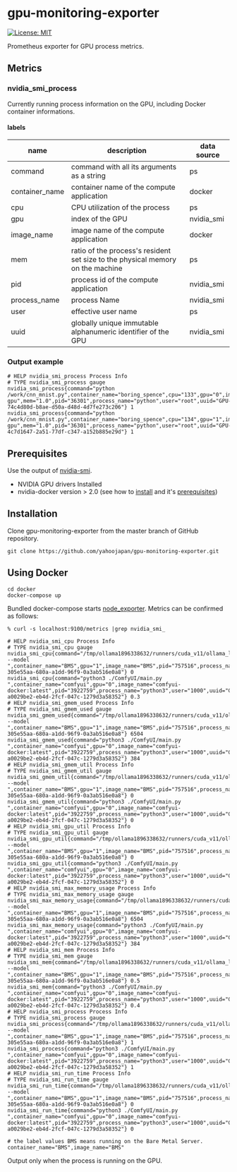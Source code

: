 # gpu-monitoring-exporter

[![License: MIT](https://img.shields.io/badge/License-MIT-green.svg)](https://opensource.org/licenses/MIT)

Prometheus exporter for GPU process metrics.

## Metrics

### nvidia_smi_process

Currently running process information on the GPU, including Docker container informations.

#### labels

| name           | description                                                                    | data source |
| -------------- | ------------------------------------------------------------------------------ | ----------- |
| command        | command with all its arguments as a string                                     | ps          |
| container_name | container name of the compute application                                      | docker      |
| cpu            | CPU utilization of the process                                                 | ps          |
| gpu            | index of the GPU                                                               | nvidia_smi  |
| image_name     | image name of the compute application                                          | docker      |
| mem            | ratio of the process's resident set size to the physical memory on the machine | ps          |
| pid            | process id of the compute application                                          | nvidia_smi  |
| process_name   | process Name                                                                   | nvidia_smi  |
| user           | effective user name                                                            | ps          |
| uuid           | globally unique immutable alphanumeric identifier of the GPU                   | nvidia_smi  |

### Output example

```
# HELP nvidia_smi_process Process Info
# TYPE nvidia_smi_process gauge
nvidia_smi_process{command="python /work/cnn_mnist.py",container_name="boring_spence",cpu="133",gpu="0",image_name="tensorflow/tensorflow:latest-gpu",mem="1.0",pid="36301",process_name="python",user="root",uuid="GPU-74c4d80d-b8ae-d50a-d48d-4d7fe273c206"} 1
nvidia_smi_process{command="python /work/cnn_mnist.py",container_name="boring_spence",cpu="134",gpu="1",image_name="tensorflow/tensorflow:latest-gpu",mem="1.0",pid="36301",process_name="python",user="root",uuid="GPU-4c7d1647-2a51-77df-c347-a152b885e29d"} 1
```

## Prerequisites

Use the output of [nvidia-smi](https://developer.nvidia.com/nvidia-system-management-interface).

- NVIDIA GPU drivers Installed
- nvidia-docker version > 2.0 (see how to [install](https://github.com/NVIDIA/nvidia-docker) and it's [prerequisites](<https://github.com/nvidia/nvidia-docker/wiki/Installation-(version-2.0)#prerequisites>))

## Installation

Clone gpu-monitoring-exporter from the master branch of GitHub repository.

```
git clone https://github.com/yahoojapan/gpu-monitoring-exporter.git
```

## Using Docker

```
cd docker
docker-compose up
```

Bundled docker-compose starts [node_exporter](https://github.com/prometheus/node_exporter).
Metrics can be confirmed as follows:

```
% curl -s localhost:9100/metrics |grep nvidia_smi_

# HELP nvidia_smi_cpu Process Info
# TYPE nvidia_smi_cpu gauge
nvidia_smi_cpu{command="/tmp/ollama1896338632/runners/cuda_v11/ollama_llama_server --model ",container_name="BMS",gpu="1",image_name="BMS",pid="757516",process_name="/tmp/ollama1896338632/runners/cuda_v11/ollama_llama_server",user="997",uuid="GPU-305e55aa-680a-a1dd-96f9-0a3ab516e0a8"} 0
nvidia_smi_cpu{command="python3 ./ComfyUI/main.py ",container_name="comfyui",gpu="0",image_name="comfyui-docker:latest",pid="3922759",process_name="python3",user="1000",uuid="GPU-a0029be2-eb4d-2fcf-047c-1279d3a58352"} 0.3
# HELP nvidia_smi_gmem_used Process Info
# TYPE nvidia_smi_gmem_used gauge
nvidia_smi_gmem_used{command="/tmp/ollama1896338632/runners/cuda_v11/ollama_llama_server --model ",container_name="BMS",gpu="1",image_name="BMS",pid="757516",process_name="/tmp/ollama1896338632/runners/cuda_v11/ollama_llama_server",user="997",uuid="GPU-305e55aa-680a-a1dd-96f9-0a3ab516e0a8"} 6504
nvidia_smi_gmem_used{command="python3 ./ComfyUI/main.py ",container_name="comfyui",gpu="0",image_name="comfyui-docker:latest",pid="3922759",process_name="python3",user="1000",uuid="GPU-a0029be2-eb4d-2fcf-047c-1279d3a58352"} 384
# HELP nvidia_smi_gmem_util Process Info
# TYPE nvidia_smi_gmem_util gauge
nvidia_smi_gmem_util{command="/tmp/ollama1896338632/runners/cuda_v11/ollama_llama_server --model ",container_name="BMS",gpu="1",image_name="BMS",pid="757516",process_name="/tmp/ollama1896338632/runners/cuda_v11/ollama_llama_server",user="997",uuid="GPU-305e55aa-680a-a1dd-96f9-0a3ab516e0a8"} 0
nvidia_smi_gmem_util{command="python3 ./ComfyUI/main.py ",container_name="comfyui",gpu="0",image_name="comfyui-docker:latest",pid="3922759",process_name="python3",user="1000",uuid="GPU-a0029be2-eb4d-2fcf-047c-1279d3a58352"} 0
# HELP nvidia_smi_gpu_util Process Info
# TYPE nvidia_smi_gpu_util gauge
nvidia_smi_gpu_util{command="/tmp/ollama1896338632/runners/cuda_v11/ollama_llama_server --model ",container_name="BMS",gpu="1",image_name="BMS",pid="757516",process_name="/tmp/ollama1896338632/runners/cuda_v11/ollama_llama_server",user="997",uuid="GPU-305e55aa-680a-a1dd-96f9-0a3ab516e0a8"} 0
nvidia_smi_gpu_util{command="python3 ./ComfyUI/main.py ",container_name="comfyui",gpu="0",image_name="comfyui-docker:latest",pid="3922759",process_name="python3",user="1000",uuid="GPU-a0029be2-eb4d-2fcf-047c-1279d3a58352"} 0
# HELP nvidia_smi_max_memory_usage Process Info
# TYPE nvidia_smi_max_memory_usage gauge
nvidia_smi_max_memory_usage{command="/tmp/ollama1896338632/runners/cuda_v11/ollama_llama_server --model ",container_name="BMS",gpu="1",image_name="BMS",pid="757516",process_name="/tmp/ollama1896338632/runners/cuda_v11/ollama_llama_server",user="997",uuid="GPU-305e55aa-680a-a1dd-96f9-0a3ab516e0a8"} 6504
nvidia_smi_max_memory_usage{command="python3 ./ComfyUI/main.py ",container_name="comfyui",gpu="0",image_name="comfyui-docker:latest",pid="3922759",process_name="python3",user="1000",uuid="GPU-a0029be2-eb4d-2fcf-047c-1279d3a58352"} 384
# HELP nvidia_smi_mem Process Info
# TYPE nvidia_smi_mem gauge
nvidia_smi_mem{command="/tmp/ollama1896338632/runners/cuda_v11/ollama_llama_server --model ",container_name="BMS",gpu="1",image_name="BMS",pid="757516",process_name="/tmp/ollama1896338632/runners/cuda_v11/ollama_llama_server",user="997",uuid="GPU-305e55aa-680a-a1dd-96f9-0a3ab516e0a8"} 0.5
nvidia_smi_mem{command="python3 ./ComfyUI/main.py ",container_name="comfyui",gpu="0",image_name="comfyui-docker:latest",pid="3922759",process_name="python3",user="1000",uuid="GPU-a0029be2-eb4d-2fcf-047c-1279d3a58352"} 0.4
# HELP nvidia_smi_process Process Info
# TYPE nvidia_smi_process gauge
nvidia_smi_process{command="/tmp/ollama1896338632/runners/cuda_v11/ollama_llama_server --model ",container_name="BMS",gpu="1",image_name="BMS",pid="757516",process_name="/tmp/ollama1896338632/runners/cuda_v11/ollama_llama_server",user="997",uuid="GPU-305e55aa-680a-a1dd-96f9-0a3ab516e0a8"} 1
nvidia_smi_process{command="python3 ./ComfyUI/main.py ",container_name="comfyui",gpu="0",image_name="comfyui-docker:latest",pid="3922759",process_name="python3",user="1000",uuid="GPU-a0029be2-eb4d-2fcf-047c-1279d3a58352"} 1
# HELP nvidia_smi_run_time Process Info
# TYPE nvidia_smi_run_time gauge
nvidia_smi_run_time{command="/tmp/ollama1896338632/runners/cuda_v11/ollama_llama_server --model ",container_name="BMS",gpu="1",image_name="BMS",pid="757516",process_name="/tmp/ollama1896338632/runners/cuda_v11/ollama_llama_server",user="997",uuid="GPU-305e55aa-680a-a1dd-96f9-0a3ab516e0a8"} 0
nvidia_smi_run_time{command="python3 ./ComfyUI/main.py ",container_name="comfyui",gpu="0",image_name="comfyui-docker:latest",pid="3922759",process_name="python3",user="1000",uuid="GPU-a0029be2-eb4d-2fcf-047c-1279d3a58352"} 0
```

```
# the label values BMS means running on the Bare Metal Server.
container_name="BMS",image_name="BMS"
```

Output only when the process is running on the GPU.
